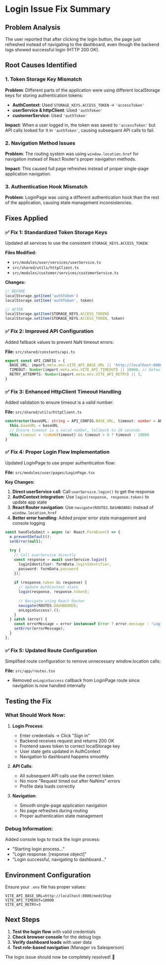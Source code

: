 # Login Issue Fix Summary

## Problem Analysis
The user reported that after clicking the login button, the page just refreshed instead of navigating to the dashboard, even though the backend logs showed successful login (HTTP 200 OK).

## Root Causes Identified

### 1. Token Storage Key Mismatch
**Problem**: Different parts of the application were using different localStorage keys for storing authentication tokens:
- **AuthContext**: Used `STORAGE_KEYS.ACCESS_TOKEN` → `'accessToken'`
- **userService & httpClient**: Used `'authToken'`
- **customerService**: Used `'authToken'`

**Impact**: When a user logged in, the token was saved to `'accessToken'` but API calls looked for it in `'authToken'`, causing subsequent API calls to fail.

### 2. Navigation Method Issues
**Problem**: The routing system was using `window.location.href` for navigation instead of React Router's proper navigation methods.

**Impact**: This caused full page refreshes instead of proper single-page application navigation.

### 3. Authentication Hook Mismatch
**Problem**: LoginPage was using a different authentication hook than the rest of the application, causing state management inconsistencies.

## Fixes Applied

### ✅ Fix 1: Standardized Token Storage Keys
Updated all services to use the consistent `STORAGE_KEYS.ACCESS_TOKEN`:

**Files Modified:**
- `src/modules/user/services/userService.ts`
- `src/shared/utils/httpClient.ts` 
- `src/modules/customer/services/customerService.ts`

**Changes:**
```typescript
// BEFORE
localStorage.getItem('authToken')
localStorage.setItem('authToken', token)

// AFTER  
localStorage.getItem(STORAGE_KEYS.ACCESS_TOKEN)
localStorage.setItem(STORAGE_KEYS.ACCESS_TOKEN, token)
```

### ✅ Fix 2: Improved API Configuration
Added fallback values to prevent NaN timeout errors:

**File:** `src/shared/constants/api.ts`
```typescript
export const API_CONFIG = {
  BASE_URL: import.meta.env.VITE_API_BASE_URL || 'http://localhost:8080/mediShop',
  TIMEOUT: Number(import.meta.env.VITE_API_TIMEOUT) || 10000, // Default 10 seconds
  RETRY_ATTEMPTS: Number(import.meta.env.VITE_API_RETRY) || 3,
}
```

### ✅ Fix 3: Enhanced HttpClient Timeout Handling
Added validation to ensure timeout is a valid number:

**File:** `src/shared/utils/httpClient.ts`
```typescript
constructor(baseURL: string = API_CONFIG.BASE_URL, timeout: number = API_CONFIG.TIMEOUT) {
  this.baseURL = baseURL
  // Ensure timeout is a valid number, fallback to 10 seconds
  this.timeout = !isNaN(timeout) && timeout > 0 ? timeout : 10000
}
```

### ✅ Fix 4: Proper Login Flow Implementation
Updated LoginPage to use proper authentication flow:

**File:** `src/modules/user/pages/LoginPage.tsx`

**Key Changes:**
1. **Direct userService call**: Call `userService.login()` to get the response
2. **AuthContext integration**: Use `login(response, response.token)` to update app state
3. **React Router navigation**: Use `navigate(ROUTES.DASHBOARD)` instead of `window.location.href`
4. **Better error handling**: Added proper error state management and console logging

```typescript
const handleSubmit = async (e: React.FormEvent) => {
  e.preventDefault();
  setError(null);
  
  try {
    // Call userService directly
    const response = await userService.login({
      loginIdentifier: formData.loginIdentifier,
      password: formData.password
    });
    
    if (response.token && response) {
      // Update AuthContext state
      login(response, response.token);
      
      // Navigate using React Router
      navigate(ROUTES.DASHBOARD);
      onLoginSuccess?.();
    }
  } catch (error) {
    const errorMessage = error instanceof Error ? error.message : 'Login failed';
    setError(errorMessage);
  }
};
```

### ✅ Fix 5: Updated Route Configuration
Simplified route configuration to remove unnecessary window.location calls:

**File:** `src/app/routes.tsx`
- Removed `onLoginSuccess` callback from LoginPage route since navigation is now handled internally

## Testing the Fix

### What Should Work Now:
1. **Login Process**:
   - Enter credentials → Click "Sign in"
   - Backend receives request and returns 200 OK
   - Frontend saves token to correct localStorage key
   - User state gets updated in AuthContext
   - Navigation to dashboard happens smoothly

2. **API Calls**:
   - All subsequent API calls use the correct token
   - No more "Request timed out after NaNms" errors
   - Profile data loads correctly

3. **Navigation**:
   - Smooth single-page application navigation
   - No page refreshes during routing
   - Proper authentication state management

### Debug Information:
Added console logs to track the login process:
- "Starting login process..."
- "Login response: [response object]"
- "Login successful, navigating to dashboard..."

## Environment Configuration
Ensure your `.env` file has proper values:
```properties
VITE_API_BASE_URL=http://localhost:8080/mediShop
VITE_API_TIMEOUT=10000
VITE_API_RETRY=3
```

## Next Steps
1. **Test the login flow** with valid credentials
2. **Check browser console** for the debug logs
3. **Verify dashboard loads** with user data
4. **Test role-based navigation** (Manager vs Salesperson)

The login issue should now be completely resolved! 🎉
